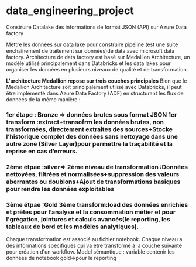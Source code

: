 # data_engineering_project
Construire Datalake des informations de format JSON (API) sur Azure Data factory

Mettre les données sur data lake pour construire pipeline (est une suite enchaînement de traitement sur données)de data avec microsoft data factory.
Architecture de data factory est basé sur Medallion Architecture, un modèle utilisé principalement dans Databricks et les data lakes pour organiser les données en plusieurs niveaux de qualité et de transformation.

**L'architecture Medallion repose sur trois couches principales**
Bien que le Medallion Architecture soit principalement utilisé avec Databricks, il peut être implémenté dans Azure Data Factory (ADF) en structurant les flux de données de la même manière :
### 1er étape : Bronze => données brutes sous format JSON	1er transform :extract+transofrm les données brutes, non transformées, directement extraites des sources+Stocke l’historique complet des données sans nettoyage dans une autre zone (Silver Layer)pour permettre la traçabilité et la reprise en cas d’erreurs.
### 2ème étpae :silver=> 2ème niveau de transformation :Données nettoyées, filtrées et normalisées+suppression des valeurs aberrantes ou doublons+Ajout de transformations basiques pour rendre les données exploitables
### 3ème étpae :Gold 	3ème transform:load des données enrichies et prêtes pour l’analyse et la consommation métier et pour l'grégation, jointures et calculs avancés(le reporting, les tableaux de bord et les modèles analytiques).
Chaque transformation est associé au fichier notebook. Chaque niveau a des informations spécifiques qui va être transformé à la couche suivante pour création d'un workflow.
Model sémantique : variable contenir les données de notebook gold=>pour le reporting


